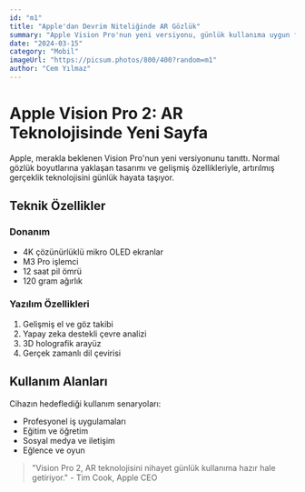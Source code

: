 ```yaml
---
id: "m1"
title: "Apple'dan Devrim Niteliğinde AR Gözlük"
summary: "Apple Vision Pro'nun yeni versiyonu, günlük kullanıma uygun form faktörü ve 12 saat pil ömrü ile geliyor."
date: "2024-03-15"
category: "Mobil"
imageUrl: "https://picsum.photos/800/400?random=m1"
author: "Cem Yılmaz"
---
```


# Apple Vision Pro 2: AR Teknolojisinde Yeni Sayfa

Apple, merakla beklenen Vision Pro'nun yeni versiyonunu tanıttı. Normal gözlük boyutlarına yaklaşan tasarımı ve gelişmiş özellikleriyle, artırılmış gerçeklik teknolojisini günlük hayata taşıyor.

## Teknik Özellikler

### Donanım
- 4K çözünürlüklü mikro OLED ekranlar
- M3 Pro işlemci
- 12 saat pil ömrü
- 120 gram ağırlık

### Yazılım Özellikleri
1. Gelişmiş el ve göz takibi
2. Yapay zeka destekli çevre analizi
3. 3D holografik arayüz
4. Gerçek zamanlı dil çevirisi

## Kullanım Alanları

Cihazın hedeflediği kullanım senaryoları:
- Profesyonel iş uygulamaları
- Eğitim ve öğretim
- Sosyal medya ve iletişim
- Eğlence ve oyun

> "Vision Pro 2, AR teknolojisini nihayet günlük kullanıma hazır hale getiriyor." - Tim Cook, Apple CEO 